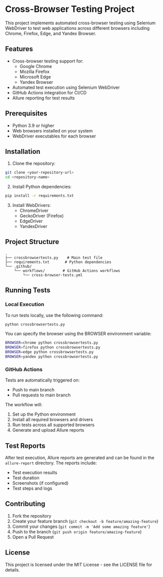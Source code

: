 # Cross-Browser Testing Project

This project implements automated cross-browser testing using Selenium WebDriver to test web applications across different browsers including Chrome, Firefox, Edge, and Yandex Browser.

## Features

- Cross-browser testing support for:
  - Google Chrome
  - Mozilla Firefox
  - Microsoft Edge
  - Yandex Browser
- Automated test execution using Selenium WebDriver
- GitHub Actions integration for CI/CD
- Allure reporting for test results

## Prerequisites

- Python 3.9 or higher
- Web browsers installed on your system
- WebDriver executables for each browser

## Installation

1. Clone the repository:

```bash
git clone <your-repository-url>
cd <repository-name>
```

2. Install Python dependencies:

```bash
pip install -r requirements.txt
```

3. Install WebDrivers:
   - ChromeDriver
   - GeckoDriver (Firefox)
   - EdgeDriver
   - YandexDriver

## Project Structure

```
.
├── crossbrowsertests.py    # Main test file
├── requirements.txt       # Python dependencies
└── .github/
    └── workflows/        # GitHub Actions workflows
        └── cross-browser-tests.yml
```

## Running Tests

### Local Execution

To run tests locally, use the following command:

```bash
python crossbrowsertests.py
```

You can specify the browser using the BROWSER environment variable:

```bash
BROWSER=chrome python crossbrowsertests.py
BROWSER=firefox python crossbrowsertests.py
BROWSER=edge python crossbrowsertests.py
BROWSER=yandex python crossbrowsertests.py
```

### GitHub Actions

Tests are automatically triggered on:

- Push to main branch
- Pull requests to main branch

The workflow will:

1. Set up the Python environment
2. Install all required browsers and drivers
3. Run tests across all supported browsers
4. Generate and upload Allure reports

## Test Reports

After test execution, Allure reports are generated and can be found in the `allure-report` directory. The reports include:

- Test execution results
- Test duration
- Screenshots (if configured)
- Test steps and logs

## Contributing

1. Fork the repository
2. Create your feature branch (`git checkout -b feature/amazing-feature`)
3. Commit your changes (`git commit -m 'Add some amazing feature'`)
4. Push to the branch (`git push origin feature/amazing-feature`)
5. Open a Pull Request

## License

This project is licensed under the MIT License - see the LICENSE file for details.
